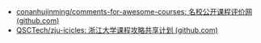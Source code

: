 - [conanhujinming/comments-for-awesome-courses: 名校公开课程评价网 (github.com)](https://github.com/conanhujinming/comments-for-awesome-courses)
- [QSCTech/zju-icicles: 浙江大学课程攻略共享计划 (github.com)](https://github.com/QSCTech/zju-icicles)